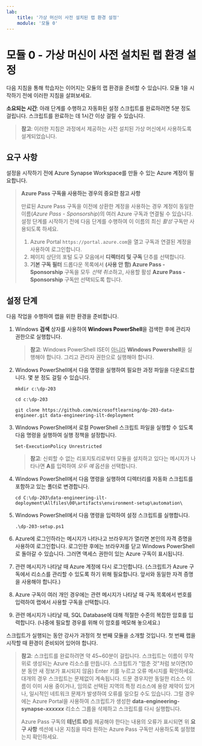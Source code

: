 ```yaml
---
lab:
    title: '가상 머신이 사전 설치된 랩 환경 설정'
    module: '모듈 0'
---
```


# 모듈 0 - 가상 머신이 사전 설치된 랩 환경 설정

다음 지침을 통해 학습자는 이어지는 모듈의 랩 환경을 준비할 수 있습니다. 모듈 1을 시작하기 전에 이러한 지침을 살펴보세요.

**소요되는 시간**: 아래 단계를 수행하고 자동화된 설정 스크립트를 완료하려면 5분 정도 걸립니다. 스크립트를 완료하는 데 1시간 이상 걸릴 수 있습니다.

> **참고**: 이러한 지침은 과정에서 제공하는 사전 설치된 가상 머신에서 사용하도록 설계되었습니다.

## 요구 사항

설정을 시작하기 전에 Azure Synapse Workspace를 만들 수 있는 Azure 계정이 필요합니다.

> **Azure Pass 구독을 사용하는 경우의 중요한 참고 사항**
>
> 만료된 Azure Pass 구독을 이전에 상환한 계정을 사용하는 경우 계정이 동일한 이름(*Azure Pass - Sponsorship*)의 여러 Azure 구독과 연결될 수 있습니다. 설정 단계를 시작하기 전에 다음 단계를 수행하여 이 이름의 최신 *활성* 구독만 사용되도록 하세요.
>
> 1. Azure Portal `https://portal.azure.com`을 열고 구독과 연결된 계정을 사용하여 로그인합니다.
> 2. 페이지 상단의 포털 도구 모음에서 **디렉터리 및 구독** 단추를 선택합니다.
> 3. **기본 구독 필터** 드롭다운 목록에서 **(사용 안 함) Azure Pass - Sponsorship** 구독을 모두 *선택 취소*하고, 사용할 활성 **Azure Pass - Sponsorship** 구독<u>만</u> 선택되도록 합니다.

## 설정 단계

다음 작업을 수행하여 랩을 위한 환경을 준비합니다.

1. Windows **검색** 상자를 사용하여 **Windows PowerShell**을 검색한 후에 관리자 권한으로 실행합니다.

    > **참고**: Windows PowerShell ISE이 <u>아니라</u> **Windows Powershell**을 실행해야 합니다. 그리고 관리자 권한으로 실행해야 합니다.

2. Windows PowerShell에서 다음 명령을 실행하여 필요한 과정 파일을 다운로드합니다. 몇 분 정도 걸릴 수 있습니다.

    ```
    mkdir c:\dp-203

    cd c:\dp-203

    git clone https://github.com/microsoftlearning/dp-203-data-engineer.git data-engineering-ilt-deployment
    ```

3. Windows PowerShell에서 로컬 PowerShell 스크립트 파일을 실행할 수 있도록 다음 명령을 실행하여 실행 정책을 설정합니다.

    ```
    Set-ExecutionPolicy Unrestricted
    ```

    > **참고**: 신뢰할 수 없는 리포지토리로부터 모듈을 설치하고 있다는 메시지가 나타나면 **A**를 입력하여 *모두 예* 옵션을 선택합니다.

4. Windows PowerShell에서 다음 명령을 실행하여 디렉터리를 자동화 스크립트를 포함하고 있는 폴더로 변경합니다.

    ```
    cd C:\dp-203\data-engineering-ilt-deployment\Allfiles\00\artifacts\environment-setup\automation\
    ```
    
5. Windows PowerShell에서 다음 명령을 입력하여 설정 스크립트를 실행합니다.

    ```
    .\dp-203-setup.ps1
    ```

6. Azure에 로그인하라는 메시지가 나타나고 브라우저가 열리면 본인의 자격 증명을 사용하여 로그인합니다. 로그인한 후에는 브라우저를 닫고 Windows PowerShell로 돌아갈 수 있습니다. 그러면 액세스 권한이 있는 Azure 구독이 표시됩니다.

7. 관련 메시지가 나타날 때 Azure 계정에 다시 로그인합니다. (스크립트가 Azure 구독에서 리소스를 관리할 수 있도록 하기 위해 필요합니다. 앞서와 동일한 자격 증명을 사용해야 합니다.)

8. Azure 구독이 여러 개인 경우에는 관련 메시지가 나타날 때 구독 목록에서 번호를 입력하여 랩에서 사용할 구독을 선택합니다.

9. 관련 메시지가 나타날 때, SQL Database에 대해 적절한 수준의 복잡한 암호를 입력합니다. (나중에 필요할 경우를 위해 이 암호를 메모해 놓으세요.)

스크립트가 실행되는 동안 강사가 과정의 첫 번째 모듈을 소개할 것입니다. 첫 번째 랩을 시작할 때 환경이 준비되어 있어야 합니다.

> **참고**: 스크립트를 완료하려면 약 45~60분이 걸립니다. 스크립트는 이름이 무작위로 생성되는 Azure 리소스를 만듭니다. 스크립트가 "멈춘 것"처럼 보이면(10분 동안 새 정보가 표시되지 않음) Enter 키를 누르고 오류 메시지를 확인하세요. 대개의 경우 스크립트는 문제없이 계속됩니다.  드문 경우지만 동일한 리소스 이름이 이미 사용 중이거나, 임의로 선택된 지역의 특정 리소스에 용량 제약이 있거나, 일시적인 네트워크 문제가 발생하여 오류를 일으킬 수도 있습니다. 그럴 경우에는 Azure Portal을 사용하여 스크립트가 생성한 **data-engineering-synapse-*xxxxxx*** 리소스 그룹을 삭제하고 스크립트를 다시 실행합니다.
>
> Azure Pass 구독의 **테넌트 ID**를 제공해야 한다는 내용의 오류가 표시되면 위 **요구 사항** 섹션에 나온 지침을 따라 원하는 Azure Pass 구독만 사용하도록 설정했는지 확인하세요.
